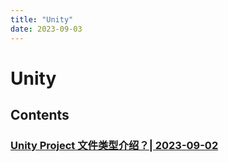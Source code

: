 ```yaml
---
title: "Unity"
date: 2023-09-03
---
```


# Unity

## Contents

### [Unity Project 文件类型介绍？| 2023-09-02](http://tangbeanzy.com/docs/game-dev/Unity/time-management/20230902_use-git-in-unity-project/)





